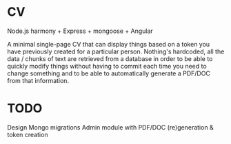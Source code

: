 # CV

Node.js harmony + Express + mongoose + Angular

A minimal single-page CV that can display things based on a token you have previously created for a particular person. Nothing's hardcoded, all the data / chunks of text are retrieved from a database in order to be able to quickly modify things without having to commit each time you need to change something and to be able to automatically generate a PDF/DOC from that information.

# TODO
Design
Mongo migrations
Admin module with PDF/DOC (re)generation & token creation
